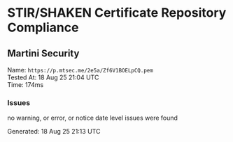 # STIR/SHAKEN Certificate Repository Compliance

## Martini Security

Name: `https://p.mtsec.me/2e5a/Zf6V1BOELpCQ.pem`\
Tested At: 18 Aug 25 21:04 UTC\
Time: 174ms

### Issues

no warning, or error, or notice date level issues were found

Generated: 18 Aug 25 21:13 UTC